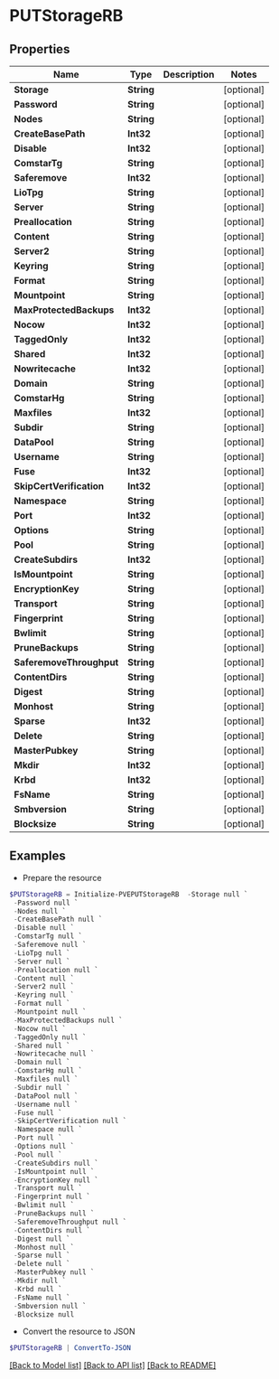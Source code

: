 # PUTStorageRB
## Properties

Name | Type | Description | Notes
------------ | ------------- | ------------- | -------------
**Storage** | **String** |  | [optional] 
**Password** | **String** |  | [optional] 
**Nodes** | **String** |  | [optional] 
**CreateBasePath** | **Int32** |  | [optional] 
**Disable** | **Int32** |  | [optional] 
**ComstarTg** | **String** |  | [optional] 
**Saferemove** | **Int32** |  | [optional] 
**LioTpg** | **String** |  | [optional] 
**Server** | **String** |  | [optional] 
**Preallocation** | **String** |  | [optional] 
**Content** | **String** |  | [optional] 
**Server2** | **String** |  | [optional] 
**Keyring** | **String** |  | [optional] 
**Format** | **String** |  | [optional] 
**Mountpoint** | **String** |  | [optional] 
**MaxProtectedBackups** | **Int32** |  | [optional] 
**Nocow** | **Int32** |  | [optional] 
**TaggedOnly** | **Int32** |  | [optional] 
**Shared** | **Int32** |  | [optional] 
**Nowritecache** | **Int32** |  | [optional] 
**Domain** | **String** |  | [optional] 
**ComstarHg** | **String** |  | [optional] 
**Maxfiles** | **Int32** |  | [optional] 
**Subdir** | **String** |  | [optional] 
**DataPool** | **String** |  | [optional] 
**Username** | **String** |  | [optional] 
**Fuse** | **Int32** |  | [optional] 
**SkipCertVerification** | **Int32** |  | [optional] 
**Namespace** | **String** |  | [optional] 
**Port** | **Int32** |  | [optional] 
**Options** | **String** |  | [optional] 
**Pool** | **String** |  | [optional] 
**CreateSubdirs** | **Int32** |  | [optional] 
**IsMountpoint** | **String** |  | [optional] 
**EncryptionKey** | **String** |  | [optional] 
**Transport** | **String** |  | [optional] 
**Fingerprint** | **String** |  | [optional] 
**Bwlimit** | **String** |  | [optional] 
**PruneBackups** | **String** |  | [optional] 
**SaferemoveThroughput** | **String** |  | [optional] 
**ContentDirs** | **String** |  | [optional] 
**Digest** | **String** |  | [optional] 
**Monhost** | **String** |  | [optional] 
**Sparse** | **Int32** |  | [optional] 
**Delete** | **String** |  | [optional] 
**MasterPubkey** | **String** |  | [optional] 
**Mkdir** | **Int32** |  | [optional] 
**Krbd** | **Int32** |  | [optional] 
**FsName** | **String** |  | [optional] 
**Smbversion** | **String** |  | [optional] 
**Blocksize** | **String** |  | [optional] 

## Examples

- Prepare the resource
```powershell
$PUTStorageRB = Initialize-PVEPUTStorageRB  -Storage null `
 -Password null `
 -Nodes null `
 -CreateBasePath null `
 -Disable null `
 -ComstarTg null `
 -Saferemove null `
 -LioTpg null `
 -Server null `
 -Preallocation null `
 -Content null `
 -Server2 null `
 -Keyring null `
 -Format null `
 -Mountpoint null `
 -MaxProtectedBackups null `
 -Nocow null `
 -TaggedOnly null `
 -Shared null `
 -Nowritecache null `
 -Domain null `
 -ComstarHg null `
 -Maxfiles null `
 -Subdir null `
 -DataPool null `
 -Username null `
 -Fuse null `
 -SkipCertVerification null `
 -Namespace null `
 -Port null `
 -Options null `
 -Pool null `
 -CreateSubdirs null `
 -IsMountpoint null `
 -EncryptionKey null `
 -Transport null `
 -Fingerprint null `
 -Bwlimit null `
 -PruneBackups null `
 -SaferemoveThroughput null `
 -ContentDirs null `
 -Digest null `
 -Monhost null `
 -Sparse null `
 -Delete null `
 -MasterPubkey null `
 -Mkdir null `
 -Krbd null `
 -FsName null `
 -Smbversion null `
 -Blocksize null
```

- Convert the resource to JSON
```powershell
$PUTStorageRB | ConvertTo-JSON
```

[[Back to Model list]](../README.md#documentation-for-models) [[Back to API list]](../README.md#documentation-for-api-endpoints) [[Back to README]](../README.md)

